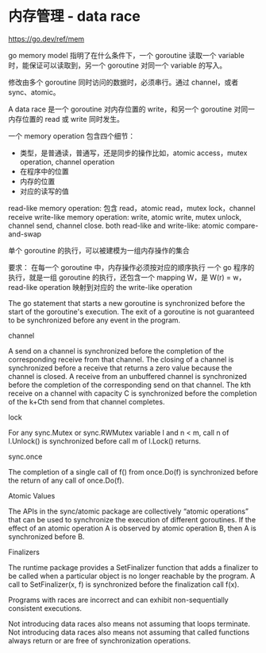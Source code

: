 # 内存管理 - data race

https://go.dev/ref/mem

go memory model 指明了在什么条件下，一个 goroutine 读取一个 variable 时，能保证可以读取到，另一个 goroutine 对同一个 variable 的写入。


修改由多个 goroutine 同时访问的数据时，必须串行。通过 channel，或者 sync、atomic。

A data race 是一个 goroutine 对内存位置的 write，和另一个 goroutine 对同一内存位置的 read 或 write 同时发生。


一个 memory operation 包含四个细节：
- 类型，是普通读，普通写，还是同步的操作比如，atomic access，mutex operation, channel operation
- 在程序中的位置
- 内存的位置
- 对应的读写的值

read-like memory operation: 包含 read，atomic read，mutex lock，channel receive
write-like memory operation: write, atomic write, mutex unlock, channel send, channel close.
both read-like and write-like: atomic compare-and-swap

单个 goroutine 的执行，可以被建模为一组内存操作的集合

要求：
在每一个 goroutine 中，内存操作必须按对应的顺序执行
一个 go 程序的执行，就是一组 goroutine 的执行，还包含一个 mapping W，是 W(r) = w，read-like operation 映射到对应的 the write-like operation



The go statement that starts a new goroutine is synchronized before the start of the goroutine's execution.
The exit of a goroutine is not guaranteed to be synchronized before any event in the program.

channel

A send on a channel is synchronized before the completion of the corresponding receive from that channel.
The closing of a channel is synchronized before a receive that returns a zero value because the channel is closed. 
A receive from an unbuffered channel is synchronized before the completion of the corresponding send on that channel.
The kth receive on a channel with capacity C is synchronized before the completion of the k+Cth send from that channel completes.

lock

For any sync.Mutex or sync.RWMutex variable l and n < m, call n of l.Unlock() is synchronized before call m of l.Lock() returns.


sync.once

The completion of a single call of f() from once.Do(f) is synchronized before the return of any call of once.Do(f).


Atomic Values

The APIs in the sync/atomic package are collectively “atomic operations” that can be used to synchronize the execution of different goroutines. If the effect of an atomic operation A is observed by atomic operation B, then A is synchronized before B. 


Finalizers

The runtime package provides a SetFinalizer function that adds a finalizer to be called when a particular object is no longer reachable by the program. A call to SetFinalizer(x, f) is synchronized before the finalization call f(x).



Programs with races are incorrect and can exhibit non-sequentially consistent executions. 


Not introducing data races also means not assuming that loops terminate. 
Not introducing data races also means not assuming that called functions always return or are free of synchronization operations. 

